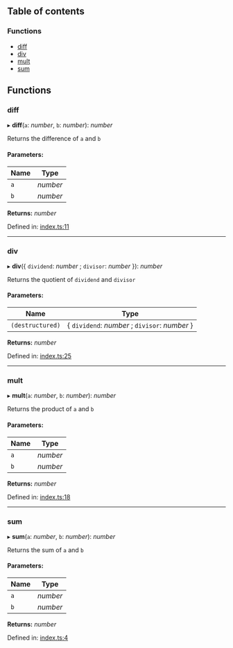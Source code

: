## Table of contents

### Functions

*   [diff][1]
*   [div][2]
*   [mult][3]
*   [sum][4]

## Functions

### diff

▸ **diff**(`a`: *number*, `b`: *number*): *number*

Returns the difference of `a` and `b`

#### Parameters:

| Name | Type     |
| ---- | -------- |
| `a`  | *number* |
| `b`  | *number* |

**Returns:** *number*

Defined in: [index.ts:11][5]

***

### div

▸ **div**({ `dividend`: *number* ; `divisor`: *number*  }): *number*

Returns the quotient of `dividend` and `divisor`

#### Parameters:

| Name             | Type                                            |
| ---------------- | ----------------------------------------------- |
| `(destructured)` | { `dividend`: *number* ; `divisor`: *number*  } |

**Returns:** *number*

Defined in: [index.ts:25][6]

***

### mult

▸ **mult**(`a`: *number*, `b`: *number*): *number*

Returns the product of `a` and `b`

#### Parameters:

| Name | Type     |
| ---- | -------- |
| `a`  | *number* |
| `b`  | *number* |

**Returns:** *number*

Defined in: [index.ts:18][7]

***

### sum

▸ **sum**(`a`: *number*, `b`: *number*): *number*

Returns the sum of `a` and `b`

#### Parameters:

| Name | Type     |
| ---- | -------- |
| `a`  | *number* |
| `b`  | *number* |

**Returns:** *number*

Defined in: [index.ts:4][8]

[1]: README.md#diff

[2]: README.md#div

[3]: README.md#mult

[4]: README.md#sum

[5]: https://github.com/Xunnamius/workflow-playground/blob/2dce9c4/src/index.ts#L11

[6]: https://github.com/Xunnamius/workflow-playground/blob/2dce9c4/src/index.ts#L25

[7]: https://github.com/Xunnamius/workflow-playground/blob/2dce9c4/src/index.ts#L18

[8]: https://github.com/Xunnamius/workflow-playground/blob/2dce9c4/src/index.ts#L4
